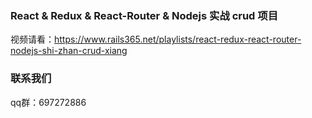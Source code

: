 ### React & Redux & React-Router & Nodejs 实战 crud 项目

视频请看：https://www.rails365.net/playlists/react-redux-react-router-nodejs-shi-zhan-crud-xiang

### 联系我们

qq群：697272886
